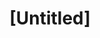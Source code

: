 ---
pid: fs113
title: "[Untitled]"
location_transcription: City Hall, Dilworth Park
coordinates: "[-75.164648304914, 39.952523472148]"
zipcode: '19109'
gen_neighborhood: 
neighborhood: Center City
outside_phl: 'Philadelphia PA '
age: '25'
age_range: 20-29
instagram: 
image_file_name: fs_113.jpg
proposal_transcription: A sphere shaped building that shows the history of Philadelphia
  in a panorama video from the beginning to present. The video can continuously be
  added to. Quick history with guides to the many historical places inside the city
topic: History
topic_summary: 0, 0
type: Building,Digital Project
keywords_other: 
credit: Christopher Chan
image_labels: 
twitter: 
facebook: 
permalink: "/monuments/fs113/"
layout: item-page
---